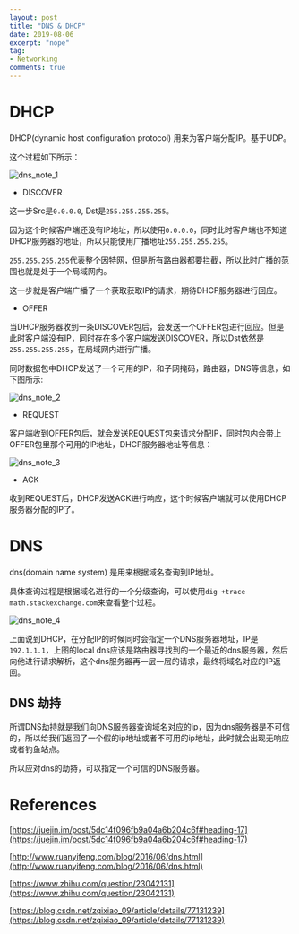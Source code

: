 ```yaml
---
layout: post
title: "DNS & DHCP"
date: 2019-08-06
excerpt: "nope"
tag:
- Networking
comments: true
---
```


# DHCP

DHCP(dynamic host configuration protocol) 用来为客户端分配IP。基于UDP。

这个过程如下所示：

![dns_note_1]({{site.url}}/assets/images/blog/dns_note_1.png)

- DISCOVER

这一步Src是`0.0.0.0`, Dst是`255.255.255.255`。

因为这个时候客户端还没有IP地址，所以使用`0.0.0.0`，同时此时客户端也不知道DHCP服务器的地址，所以只能使用广播地址`255.255.255.255`。

`255.255.255.255`代表整个因特网，但是所有路由器都要拦截，所以此时广播的范围也就是处于一个局域网内。

这一步就是客户端广播了一个获取获取IP的请求，期待DHCP服务器进行回应。

- OFFER

当DHCP服务器收到一条DISCOVER包后，会发送一个OFFER包进行回应。但是此时客户端没有IP，同时存在多个客户端发送DISCOVER，所以Dst依然是`255.255.255.255`，在局域网内进行广播。

同时数据包中DHCP发送了一个可用的IP，和子网掩码，路由器，DNS等信息，如下图所示:

![dns_note_2]({{site.url}}/assets/images/blog/dns_note_2.png)

- REQUEST

客户端收到OFFER包后，就会发送REQUEST包来请求分配IP，同时包内会带上OFFER包里那个可用的IP地址，DHCP服务器地址等信息：

![dns_note_3]({{site.url}}/assets/images/blog/dns_note_3.png)

- ACK

收到REQUEST后，DHCP发送ACK进行响应，这个时候客户端就可以使用DHCP服务器分配的IP了。

# DNS

dns(domain name system) 是用来根据域名查询到IP地址。

具体查询过程是根据域名进行的一个分级查询，可以使用`dig +trace math.stackexchange.com`来查看整个过程。

![dns_note_4]({{site.url}}/assets/images/blog/dns_note_4.png)

上面说到DHCP，在分配IP的时候同时会指定一个DNS服务器地址，IP是`192.1.1.1`，上图的local dns应该是路由器寻找到的一个最近的dns服务器，然后向他进行请求解析，这个dns服务器再一层一层的请求，最终将域名对应的IP返回。

## DNS 劫持

所谓DNS劫持就是我们向DNS服务器查询域名对应的ip，因为dns服务器是不可信的，所以给我们返回了一个假的ip地址或者不可用的ip地址，此时就会出现无响应或者钓鱼站点。

所以应对dns的劫持，可以指定一个可信的DNS服务器。

# References

[https://juejin.im/post/5dc14f096fb9a04a6b204c6f#heading-17](https://juejin.im/post/5dc14f096fb9a04a6b204c6f#heading-17)

[http://www.ruanyifeng.com/blog/2016/06/dns.html](http://www.ruanyifeng.com/blog/2016/06/dns.html)

[https://www.zhihu.com/question/23042131](https://www.zhihu.com/question/23042131)

[https://blog.csdn.net/zqixiao_09/article/details/77131239](https://blog.csdn.net/zqixiao_09/article/details/77131239)
